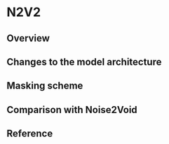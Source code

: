 # N2V2


## Overview

## Changes to the model architecture

## Masking scheme

## Comparison with Noise2Void

## Reference
